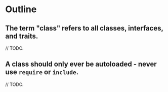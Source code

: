 # Outline

## The term "class" refers to all classes, interfaces, and traits.

// TODO.

## A class should only ever be autoloaded - never use `require` or `include`.

// TODO.